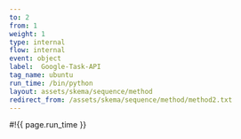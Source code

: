 ```yaml
---
to: 2
from: 1
weight: 1
type: internal
flow: internal
event: object
label:  Google-Task-API
tag_name: ubuntu
run_time: /bin/python
layout: assets/skema/sequence/method
redirect_from: /assets/skema/sequence/method/method2.txt
---
```

#!{{ page.run_time }}

